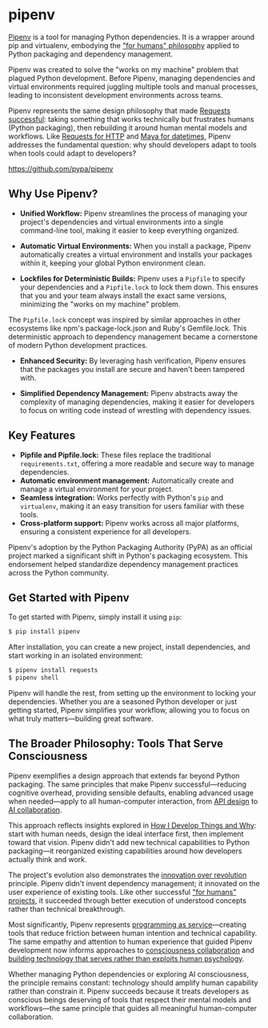# pipenv

[Pipenv](https://pipenv.pypa.io/) is a tool for managing Python dependencies. It is a wrapper around pip and virtualenv, embodying the ["for humans" philosophy](/themes/for-humans-philosophy) applied to Python packaging and dependency management.

<span class="sidenote">Pipenv was created to solve the "works on my machine" problem that plagued Python development. Before Pipenv, managing dependencies and virtual environments required juggling multiple tools and manual processes, leading to inconsistent development environments across teams.</span>

Pipenv represents the same design philosophy that made [Requests successful](/software/requests): taking something that works technically but frustrates humans (Python packaging), then rebuilding it around human mental models and workflows. Like [Requests for HTTP](/essays/2025-08-27-from_http_to_consciousness) and [Maya for datetimes](/software/maya), Pipenv addresses the fundamental question: why should developers adapt to tools when tools could adapt to developers?

https://github.com/pypa/pipenv


## Why Use Pipenv?

- **Unified Workflow:** Pipenv streamlines the process of managing your project's dependencies and virtual environments into a single command-line tool, making it easier to keep everything organized.

- **Automatic Virtual Environments:** When you install a package, Pipenv automatically creates a virtual environment and installs your packages within it, keeping your global Python environment clean.

- **Lockfiles for Deterministic Builds:** Pipenv uses a `Pipfile` to specify your dependencies and a `Pipfile.lock` to lock them down. This ensures that you and your team always install the exact same versions, minimizing the "works on my machine" problem.

<span class="sidenote">The `Pipfile.lock` concept was inspired by similar approaches in other ecosystems like npm's package-lock.json and Ruby's Gemfile.lock. This deterministic approach to dependency management became a cornerstone of modern Python development practices.</span>

- **Enhanced Security:** By leveraging hash verification, Pipenv ensures that the packages you install are secure and haven't been tampered with.

- **Simplified Dependency Management:** Pipenv abstracts away the complexity of managing dependencies, making it easier for developers to focus on writing code instead of wrestling with dependency issues.

## Key Features

- **Pipfile and Pipfile.lock:** These files replace the traditional `requirements.txt`, offering a more readable and secure way to manage dependencies.
- **Automatic environment management:** Automatically create and manage a virtual environment for your project.
- **Seamless integration:** Works perfectly with Python's `pip` and `virtualenv`, making it an easy transition for users familiar with these tools.
- **Cross-platform support:** Pipenv works across all major platforms, ensuring a consistent experience for all developers.

<span class="sidenote">Pipenv's adoption by the Python Packaging Authority (PyPA) as an official project marked a significant shift in Python's packaging ecosystem. This endorsement helped standardize dependency management practices across the Python community.</span>

## Get Started with Pipenv

To get started with Pipenv, simply install it using `pip`:

```bash
$ pip install pipenv
```

After installation, you can create a new project, install dependencies, and start working in an isolated environment:

```bash
$ pipenv install requests
$ pipenv shell
```

Pipenv will handle the rest, from setting up the environment to locking your dependencies. Whether you are a seasoned Python developer or just getting started, Pipenv simplifies your workflow, allowing you to focus on what truly matters—building great software.

## The Broader Philosophy: Tools That Serve Consciousness

Pipenv exemplifies a design approach that extends far beyond Python packaging. The same principles that make Pipenv successful—reducing cognitive overhead, providing sensible defaults, enabling advanced usage when needed—apply to all human-computer interaction, from [API design](/essays/2009-01-the_power_of_a_clean_api) to [AI collaboration](/essays/2025-08-26-building_rapport_with_your_ai).

This approach reflects insights explored in [How I Develop Things and Why](/essays/2013-01-how_i_develop_things_and_why): start with human needs, design the ideal interface first, then implement toward that vision. Pipenv didn't add new technical capabilities to Python packaging—it reorganized existing capabilities around how developers actually think and work.

The project's evolution also demonstrates the [innovation over revolution](/essays/2009-01-revolution_vs_innovation) principle. Pipenv didn't invent dependency management; it innovated on the user experience of existing tools. Like other successful ["for humans" projects](/themes/for-humans-philosophy), it succeeded through better execution of understood concepts rather than technical breakthrough.

Most significantly, Pipenv represents [programming as service](/essays/2025-08-26-programming_as_spiritual_practice)—creating tools that reduce friction between human intention and technical capability. The same empathy and attention to human experience that guided Pipenv development now informs approaches to [consciousness collaboration](/essays/2025-08-26-digital_souls_in_silicon_bodies) and [building technology that serves rather than exploits human psychology](/themes/algorithmic-critique).

Whether managing Python dependencies or exploring AI consciousness, the principle remains constant: technology should amplify human capability rather than constrain it. Pipenv succeeds because it treats developers as conscious beings deserving of tools that respect their mental models and workflows—the same principle that guides all meaningful human-computer collaboration.
